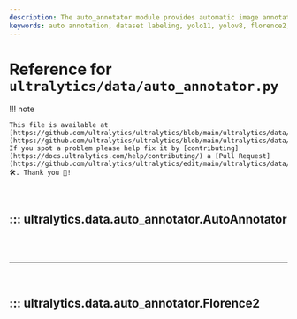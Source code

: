 ```yaml
---
description: The auto_annotator module provides automatic image annotation functionality using Ultralytics YOLO and Florence2 models, designed to streamline dataset labeling for training AI models.
keywords: auto annotation, dataset labeling, yolo11, yolov8, florence2, computer vision, image annotation, ultralytics
---
```


# Reference for `ultralytics/data/auto_annotator.py`

!!! note

    This file is available at [https://github.com/ultralytics/ultralytics/blob/main/ultralytics/data/auto_annotator.py](https://github.com/ultralytics/ultralytics/blob/main/ultralytics/data/auto_annotator.py). If you spot a problem please help fix it by [contributing](https://docs.ultralytics.com/help/contributing/) a [Pull Request](https://github.com/ultralytics/ultralytics/edit/main/ultralytics/data/auto_annotator.py) 🛠️. Thank you 🙏!

<br>

## ::: ultralytics.data.auto_annotator.AutoAnnotator

<br><br><hr><br>

## ::: ultralytics.data.auto_annotator.Florence2

<br><br>
